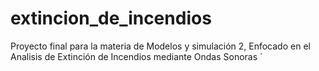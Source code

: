 # extincion_de_incendios
Proyecto final para la materia de Modelos y simulación 2, Enfocado en el  Analisis de Extinción de Incendios mediante Ondas Sonoras  ́

